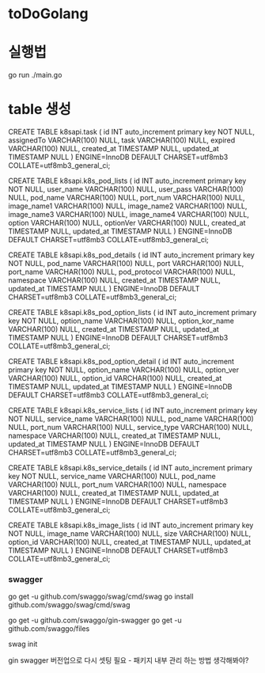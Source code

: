 # toDoGolang

# 실행법
 go run ./main.go


# table 생성


CREATE TABLE k8sapi.task (
	id INT auto_increment primary key NOT NULL,
	assignedTo VARCHAR(100) NULL,
	task VARCHAR(100) NULL,
	expired VARCHAR(100) NULL,
	created_at TIMESTAMP NULL,
	updated_at TIMESTAMP NULL
)
ENGINE=InnoDB
DEFAULT CHARSET=utf8mb3
COLLATE=utf8mb3_general_ci;



CREATE TABLE k8sapi.k8s_pod_lists (
	id INT auto_increment primary key NOT NULL,
	user_name VARCHAR(100) NULL,
	user_pass VARCHAR(100) NULL,
	pod_name VARCHAR(100) NULL,
	port_num VARCHAR(100) NULL,
	image_name1 VARCHAR(100) NULL,
	image_name2 VARCHAR(100) NULL,
	image_name3 VARCHAR(100) NULL,
	image_name4 VARCHAR(100) NULL,
	option VARCHAR(100) NULL,
	optionVer VARCHAR(100) NULL,
	created_at TIMESTAMP NULL,
	updated_at TIMESTAMP NULL
)
ENGINE=InnoDB
DEFAULT CHARSET=utf8mb3
COLLATE=utf8mb3_general_ci;


CREATE TABLE k8sapi.k8s_pod_details (
	id INT auto_increment primary key NOT NULL,
	pod_name VARCHAR(100) NULL,
	port VARCHAR(100) NULL,
	port_name VARCHAR(100) NULL,
	pod_protocol VARCHAR(100) NULL,
	namespace VARCHAR(100) NULL,
	created_at TIMESTAMP NULL,
	updated_at TIMESTAMP NULL
)
ENGINE=InnoDB
DEFAULT CHARSET=utf8mb3
COLLATE=utf8mb3_general_ci;


CREATE TABLE k8sapi.k8s_pod_option_lists (
	id INT auto_increment primary key NOT NULL,
	option_name VARCHAR(100) NULL,
	option_kor_name VARCHAR(100) NULL,
	created_at TIMESTAMP NULL,
	updated_at TIMESTAMP NULL
)
ENGINE=InnoDB
DEFAULT CHARSET=utf8mb3
COLLATE=utf8mb3_general_ci;


CREATE TABLE k8sapi.k8s_pod_option_detail (
	id INT auto_increment primary key NOT NULL,
	option_name VARCHAR(100) NULL,
	option_ver VARCHAR(100) NULL,
	option_id VARCHAR(100) NULL,
	created_at TIMESTAMP NULL,
	updated_at TIMESTAMP NULL
)
ENGINE=InnoDB
DEFAULT CHARSET=utf8mb3
COLLATE=utf8mb3_general_ci;


CREATE TABLE k8sapi.k8s_service_lists (
	id INT auto_increment primary key NOT NULL,
	service_name VARCHAR(100) NULL,
	pod_name VARCHAR(100) NULL,
	port_num VARCHAR(100) NULL,
	service_type VARCHAR(100) NULL,
	namespace VARCHAR(100) NULL,
	created_at TIMESTAMP NULL,
	updated_at TIMESTAMP NULL
)
ENGINE=InnoDB
DEFAULT CHARSET=utf8mb3
COLLATE=utf8mb3_general_ci;


CREATE TABLE k8sapi.k8s_service_details (
	id INT auto_increment primary key NOT NULL,
	service_name VARCHAR(100) NULL,
	pod_name VARCHAR(100) NULL,
	port_num VARCHAR(100) NULL,
	namespace VARCHAR(100) NULL,
	created_at TIMESTAMP NULL,
	updated_at TIMESTAMP NULL
)
ENGINE=InnoDB
DEFAULT CHARSET=utf8mb3
COLLATE=utf8mb3_general_ci;


CREATE TABLE k8sapi.k8s_image_lists (
	id INT auto_increment primary key NOT NULL,
	image_name VARCHAR(100) NULL,
	size VARCHAR(100) NULL,
	option_id VARCHAR(100) NULL,
	created_at TIMESTAMP NULL,
	updated_at TIMESTAMP NULL
)
ENGINE=InnoDB
DEFAULT CHARSET=utf8mb3
COLLATE=utf8mb3_general_ci;


### swagger
go get -u github.com/swaggo/swag/cmd/swag
go install github.com/swaggo/swag/cmd/swag

go get -u github.com/swaggo/gin-swagger
go get -u github.com/swaggo/files

swag init

gin swagger 버전업으로 다시 셋팅 필요 - 패키지 내부 관리 하는 방법 생각해봐야?